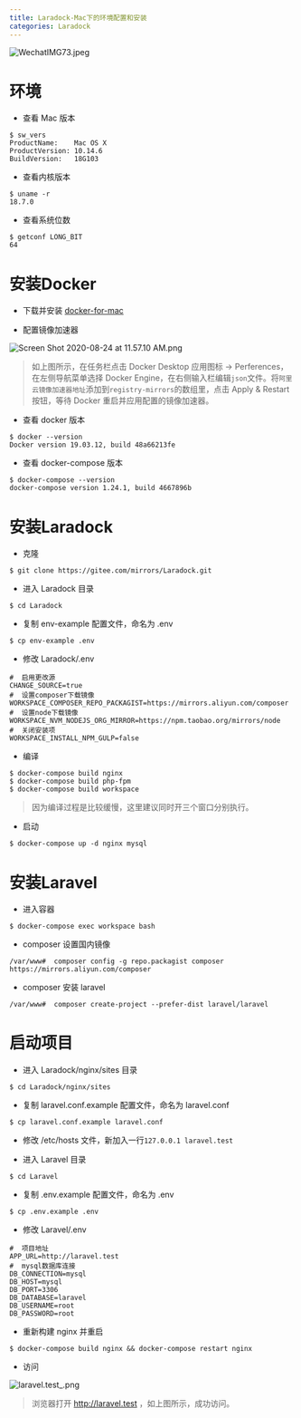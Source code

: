 ```yaml
---
title: Laradock-Mac下的环境配置和安装
categories: Laradock
---
```

![WechatIMG73.jpeg](https://upload-images.jianshu.io/upload_images/15325592-3daf5d54d7197622.jpeg?imageMogr2/auto-orient/strip%7CimageView2/2/w/1240)
<!-- more -->

#  环境


- 查看 Mac 版本

```
$ sw_vers
ProductName:	Mac OS X
ProductVersion:	10.14.6
BuildVersion:	18G103
```

- 查看内核版本

```
$ uname -r
18.7.0
```

- 查看系统位数

```
$ getconf LONG_BIT
64
```

#  安装Docker

- 下载并安装 [docker-for-mac](http://mirrors.aliyun.com/docker-toolbox/mac/docker-for-mac/stable/Docker.dmg "docker-for-mac")

- 配置镜像加速器

![Screen Shot 2020-08-24 at 11.57.10 AM.png](https://upload-images.jianshu.io/upload_images/15325592-3a8ffb3a5b5051b7.png?imageMogr2/auto-orient/strip%7CimageView2/2/w/1240)
<!-- more -->


> 如上图所示，在任务栏点击 Docker Desktop 应用图标 -> Perferences，在左侧导航菜单选择 Docker Engine，在右侧输入栏编辑`json`文件。将`阿里云镜像加速器地址`添加到`registry-mirrors`的数组里，点击 Apply & Restart 按钮，等待 Docker 重启并应用配置的镜像加速器。

- 查看 docker 版本

```
$ docker --version
Docker version 19.03.12, build 48a66213fe
```

- 查看 docker-compose 版本

```
$ docker-compose --version
docker-compose version 1.24.1, build 4667896b
```

#  安装Laradock

- 克隆

```
$ git clone https://gitee.com/mirrors/Laradock.git
```

- 进入 Laradock 目录

```
$ cd Laradock
```

- 复制 env-example 配置文件，命名为 .env

```
$ cp env-example .env
```

- 修改 Laradock/.env

```
#  启用更改源
CHANGE_SOURCE=true
#  设置composer下载镜像
WORKSPACE_COMPOSER_REPO_PACKAGIST=https://mirrors.aliyun.com/composer
#  设置node下载镜像
WORKSPACE_NVM_NODEJS_ORG_MIRROR=https://npm.taobao.org/mirrors/node
#  关闭安装项
WORKSPACE_INSTALL_NPM_GULP=false
```

- 编译

```
$ docker-compose build nginx
$ docker-compose build php-fpm
$ docker-compose build workspace
```

> 因为编译过程是比较缓慢，这里建议同时开三个窗口分别执行。

- 启动

```
$ docker-compose up -d nginx mysql
```

#  安装Laravel

- 进入容器

```
$ docker-compose exec workspace bash
```

- composer 设置国内镜像

```
/var/www#  composer config -g repo.packagist composer https://mirrors.aliyun.com/composer
```

- composer 安装 laravel

```
/var/www#  composer create-project --prefer-dist laravel/laravel
```

#  启动项目

- 进入 Laradock/nginx/sites 目录

```
$ cd Laradock/nginx/sites
```

- 复制 laravel.conf.example 配置文件，命名为 laravel.conf

```
$ cp laravel.conf.example laravel.conf
```

- 修改 /etc/hosts 文件，新加入一行`127.0.0.1 laravel.test`

- 进入 Laravel 目录

```
$ cd Laravel
```

- 复制 .env.example 配置文件，命名为 .env

```
$ cp .env.example .env
```

- 修改 Laravel/.env

```
#  项目地址
APP_URL=http://laravel.test
#  mysql数据库连接
DB_CONNECTION=mysql
DB_HOST=mysql
DB_PORT=3306
DB_DATABASE=laravel
DB_USERNAME=root
DB_PASSWORD=root
```

- 重新构建 nginx 并重启

```
$ docker-compose build nginx && docker-compose restart nginx
```

- 访问

![laravel.test_.png](https://upload-images.jianshu.io/upload_images/15325592-62f358c1780161c6.png?imageMogr2/auto-orient/strip%7CimageView2/2/w/1240)
<!-- more -->

> 浏览器打开 http://laravel.test ，如上图所示，成功访问。
